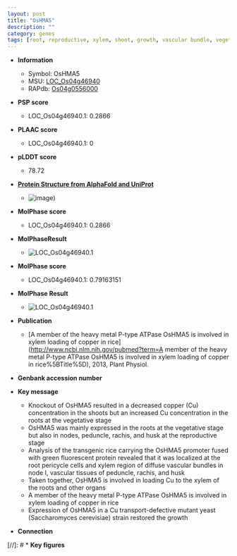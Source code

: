 ```yaml
---
layout: post
title: "OsHMA5"
description: ""
category: genes
tags: [root, reproductive, xylem, shoot, growth, vascular bundle, vegetative]
---
```


* **Information**  
    + Symbol: OsHMA5  
    + MSU: [LOC_Os04g46940](http://rice.plantbiology.msu.edu/cgi-bin/ORF_infopage.cgi?orf=LOC_Os04g46940)  
    + RAPdb: [Os04g0556000](http://rapdb.dna.affrc.go.jp/viewer/gbrowse_details/irgsp1?name=Os04g0556000)  

* **PSP score**  
    + LOC_Os04g46940.1: 0.2866 

* **PLAAC score**  
    + LOC_Os04g46940.1: 0 

* **pLDDT score**
    + 78.72

* **[Protein Structure from AlphaFold and UniProt](https://www.uniprot.org/uniprotkb/A3AWA4/entry#structure)**
    + ![image](https://ricepsp.github.io/images/A/AF-A3AWA4-F1.png))

* **MolPhase score**
    + LOC_Os04g46940.1: 0.2866

* **MolPhaseResult**
    + ![LOC_Os04g46940.1](https://ricepsp.github.io/pictures/LOC_Os04g/LOC_Os04g46940.1.png)

* **MolPhase score**
    + LOC_Os04g46940.1: 0.79163151

* **MolPhase Result**
    + ![LOC_Os04g46940.1](https://304243504.github.io/Pictures/LOC_Os04g/LOC_Os04g46940.1.png)

* **Publication**  
    + [A member of the heavy metal P-type ATPase OsHMA5 is involved in xylem loading of copper in rice](http://www.ncbi.nlm.nih.gov/pubmed?term=A member of the heavy metal P-type ATPase OsHMA5 is involved in xylem loading of copper in rice%5BTitle%5D), 2013, Plant Physiol.

* **Genbank accession number**  

* **Key message**  
    + Knockout of OsHMA5 resulted in a decreased copper (Cu) concentration in the shoots but an increased Cu concentration in the roots at the vegetative stage
    + OsHMA5 was mainly expressed in the roots at the vegetative stage but also in nodes, peduncle, rachis, and husk at the reproductive stage
    + Analysis of the transgenic rice carrying the OsHMA5 promoter fused with green fluorescent protein revealed that it was localized at the root pericycle cells and xylem region of diffuse vascular bundles in node I, vascular tissues of peduncle, rachis, and husk
    + Taken together, OsHMA5 is involved in loading Cu to the xylem of the roots and other organs
    + A member of the heavy metal P-type ATPase OsHMA5 is involved in xylem loading of copper in rice
    + Expression of OsHMA5 in a Cu transport-defective mutant yeast (Saccharomyces cerevisiae) strain restored the growth

* **Connection**  

[//]: # * **Key figures**  


